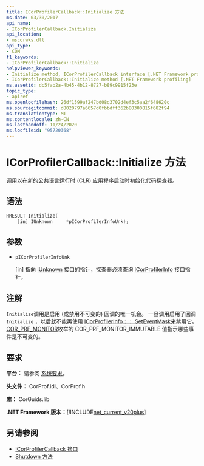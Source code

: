 ```yaml
---
title: ICorProfilerCallback::Initialize 方法
ms.date: 03/30/2017
api_name:
- ICorProfilerCallback.Initialize
api_location:
- mscorwks.dll
api_type:
- COM
f1_keywords:
- ICorProfilerCallback::Initialize
helpviewer_keywords:
- Initialize method, ICorProfilerCallback interface [.NET Framework profiling]
- ICorProfilerCallback::Initialize method [.NET Framework profiling]
ms.assetid: dc5fab2a-4b45-4b12-8727-b89c9915f23e
topic_type:
- apiref
ms.openlocfilehash: 26df1599af247bd08d3702d4ef3c5aa2f648620c
ms.sourcegitcommit: d8020797a6657d0fbbdff362b80300815f682f94
ms.translationtype: MT
ms.contentlocale: zh-CN
ms.lasthandoff: 11/24/2020
ms.locfileid: "95720368"
---
```

# <a name="icorprofilercallbackinitialize-method"></a>ICorProfilerCallback::Initialize 方法

调用以在新的公共语言运行时 (CLR) 应用程序启动时初始化代码探查器。  
  
## <a name="syntax"></a>语法  
  
```cpp  
HRESULT Initialize(  
    [in] IUnknown     *pICorProfilerInfoUnk);  
```  
  
## <a name="parameters"></a>参数

- `pICorProfilerInfoUnk`

  \[in] 指向 [IUnknown](/cpp/atl/iunknown) 接口的指针，探查器必须查询 [ICorProfilerInfo](icorprofilerinfo-interface.md) 接口指针。  

## <a name="remarks"></a>注解  

 `Initialize`调用是启用 (或禁用不可变的) 回调的唯一机会。 一旦调用启用了回调 `Initialize` ，以后就不能再使用 [ICorProfilerInfo：： SetEventMask](icorprofilerinfo-seteventmask-method.md)来禁用它。 [COR_PRF_MONITOR](cor-prf-monitor-enumeration.md)枚举的 COR_PRF_MONITOR_IMMUTABLE 值指示哪些事件是不可变的。  
  
## <a name="requirements"></a>要求  

 **平台：** 请参阅 [系统要求](../../get-started/system-requirements.md)。  
  
 **头文件：** CorProf.idl、CorProf.h  
  
 **库：** CorGuids.lib  
  
 **.NET Framework 版本：**[!INCLUDE[net_current_v20plus](../../../../includes/net-current-v20plus-md.md)]  
  
## <a name="see-also"></a>另请参阅

- [ICorProfilerCallback 接口](icorprofilercallback-interface.md)
- [Shutdown 方法](icorprofilercallback-shutdown-method.md)
